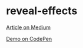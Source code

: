 # reveal-effects

[Article on Medium](https://medium.com/@kathykato/creating-reveal-effects-on-scroll-9cb04b39c9a5)

[Demo on CodePen](https://codepen.io/kathykato/pen/PLwBez)
